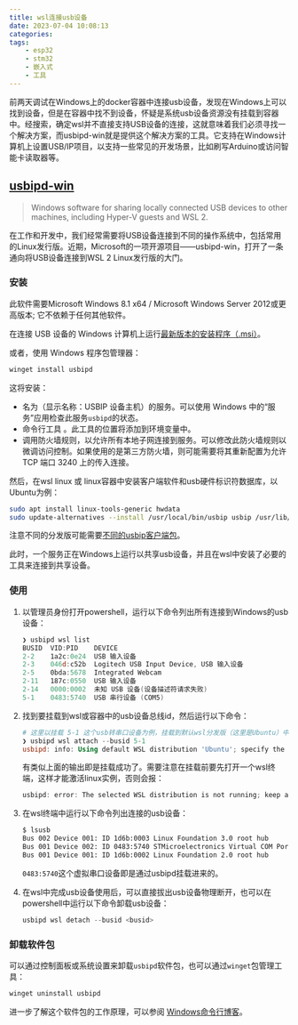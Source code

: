 ```yaml
---
title: wsl连接usb设备
date: 2023-07-04 10:08:13
categories:
tags:
    - esp32
    - stm32
    - 嵌入式
    - 工具
---
```


前两天调试在Windows上的docker容器中连接usb设备，发现在Windows上可以找到设备，但是在容器中找不到设备，怀疑是系统usb设备资源没有挂载到容器中。经搜索，确定wsl并不直接支持USB设备的连接，这就意味着我们必须寻找一个解决方案，而usbipd-win就是提供这个解决方案的工具。它支持在Windows计算机上设置USB/IP项目，以支持一些常见的开发场景，比如刷写Arduino或访问智能卡读取器等。

## [usbipd-win](https://github.com/dorssel/usbipd-win)

> Windows software for sharing locally connected USB devices to other machines, including Hyper-V guests and WSL 2.

在工作和开发中，我们经常需要将USB设备连接到不同的操作系统中，包括常用的Linux发行版。近期，Microsoft的一项开源项目——usbipd-win，打开了一条通向将USB设备连接到WSL 2 Linux发行版的大门。

<!-- more -->

### 安装

此软件需要Microsoft Windows 8.1 x64 / Microsoft Windows Server 2012或更高版本; 它不依赖于任何其他软件。

在连接 USB 设备的 Windows 计算机上运行[最新版本的安装程序（.msi）](https://github.com/dorssel/usbipd-win/releases/latest)。

或者，使用 Windows 程序包管理器：

```powershell
winget install usbipd
```

这将安装：

- 名为（显示名称：USBIP 设备主机）的服务。可以使用 Windows 中的“服务”应用检查此服务`usbipd`的状态。
- 命令行工具 。此工具的位置将添加到环境变量中。
- 调用防火墙规则，以允许所有本地子网连接到服务。可以修改此防火墙规则以微调访问控制。如果使用的是第三方防火墙，则可能需要将其重新配置为允许 TCP 端口 3240 上的传入连接。

然后，在wsl linux 或 linux容器中安装客户端软件和usb硬件标识符数据库，以Ubuntu为例：

```bash
sudo apt install linux-tools-generic hwdata
sudo update-alternatives --install /usr/local/bin/usbip usbip /usr/lib/linux-tools/*-generic/usbip 20
```

注意不同的分发版可能需要[不同的usbip客户端包](https://github.com/dorssel/usbipd-win/wiki/WSL-support#usbip-client-tools)。

此时，一个服务正在Windows上运行以共享usb设备，并且在wsl中安装了必要的工具来连接到共享设备。

### 使用

1. 以管理员身份打开powershell，运行以下命令列出所有连接到Windows的usb设备：

   ```powershell
   ❯ usbipd wsl list
   BUSID  VID:PID    DEVICE                                                        STATE
   2-2    1a2c:0e24  USB 输入设备                                                  Not attached
   2-3    046d:c52b  Logitech USB Input Device, USB 输入设备                       Not attached
   2-5    0bda:5678  Integrated Webcam                                             Not attached
   2-11   187c:0550  USB 输入设备                                                  Not attached
   2-14   0000:0002  未知 USB 设备(设备描述符请求失败)                             Not attached
   5-1    0483:5740  USB 串行设备 (COM5)
   ```

2. 找到要挂载到wsl或容器中的usb设备总线id，然后运行以下命令：

   ```powershell
   # 这里以挂载 5-1 这个usb转串口设备为例，挂载到默认wsl分发版（这里是Ubuntu）中
   ❯ usbipd wsl attach --busid 5-1
   usbipd: info: Using default WSL distribution 'Ubuntu'; specify the '--distribution' option to select a different one.
   ```

   有类似上面的输出即是挂载成功了。需要注意在挂载前要先打开一个wsl终端，这样才能激活linux实例，否则会报：

   ```powershell
   usbipd: error: The selected WSL distribution is not running; keep a command prompt to the distribution open to leave it running.
   ```

3. 在wsl终端中运行以下命令列出连接的usb设备：

   ```bash
   $ lsusb
   Bus 002 Device 001: ID 1d6b:0003 Linux Foundation 3.0 root hub
   Bus 001 Device 002: ID 0483:5740 STMicroelectronics Virtual COM Port
   Bus 001 Device 001: ID 1d6b:0002 Linux Foundation 2.0 root hub
   ```

   `0483:5740`这个虚拟串口设备即是通过usbipd挂载进来的。

4. 在wsl中完成usb设备使用后，可以直接拔出usb设备物理断开，也可以在powershell中运行以下命令卸载usb设备：

   ```powershell
   usbipd wsl detach --busid <busid>
   ```

### 卸载软件包

可以通过控制面板或系统设置来卸载`usbipd`软件包，也可以通过`winget`包管理工具：

```powershell
winget uninstall usbipd
```

进一步了解这个软件包的工作原理，可以参阅 [Windows命令行博客](https://devblogs.microsoft.com/commandline/connecting-usb-devices-to-wsl/#how-it-works)。
